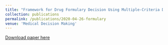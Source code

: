 ```yaml
---
title: "Framework for Drug Formulary Decision Using Multiple-Criteria Decision Analysis"
collection: publications
permalink: /publications/2020-04-26-formulary
venue: 'Medical Decision Making'
---
```


[Download paper here](https://journals.sagepub.com/doi/pdf/10.1177/0272989X20915241)


